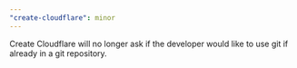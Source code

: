 ```yaml
---
"create-cloudflare": minor
---
```


Create Cloudflare will no longer ask if the developer would like to use git if already in a git repository.
